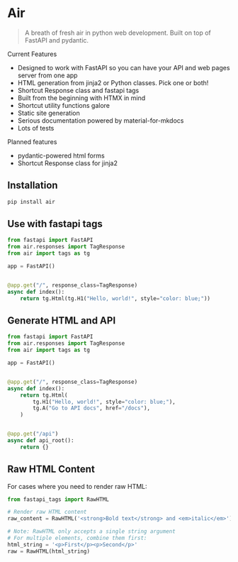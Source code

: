 # Air

> A breath of fresh air in python web development. Built on top of FastAPI and pydantic.

Current Features 

- Designed to work with FastAPI so you can have your API and web pages server from one app
- HTML generation from jinja2 or Python classes. Pick one or both!
- ⁠Shortcut Response  class and fastapi tags
- Built from the beginning with ⁠HTMX in mind
- ⁠Shortcut utility functions galore
- Static site generation
- ⁠Serious documentation powered by material-for-mkdocs
- Lots of tests

Planned features

- ⁠pydantic-powered html forms
- ⁠Shortcut Response class for jinja2


## Installation

```sh
pip install air
```

## Use with fastapi tags

```python
from fastapi import FastAPI
from air.responses import TagResponse
from air import tags as tg

app = FastAPI()


@app.get("/", response_class=TagResponse)
async def index():
    return tg.Html(tg.H1("Hello, world!", style="color: blue;"))
```

## Generate HTML and API

```python
from fastapi import FastAPI
from air.responses import TagResponse
from air import tags as tg

app = FastAPI()


@app.get("/", response_class=TagResponse)
async def index():
    return tg.Html(
        tg.H1("Hello, world!", style="color: blue;"),
        tg.A("Go to API docs", href="/docs"),
    )


@app.get("/api")
async def api_root():
    return {}
```

## Raw HTML Content

For cases where you need to render raw HTML:

```python
from fastapi_tags import RawHTML

# Render raw HTML content
raw_content = RawHTML('<strong>Bold text</strong> and <em>italic</em>')

# Note: RawHTML only accepts a single string argument
# For multiple elements, combine them first:
html_string = '<p>First</p><p>Second</p>'
raw = RawHTML(html_string)
```
